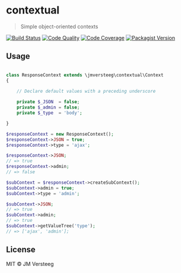 contextual
==========
 > Simple object-oriented contexts

[![Build Status][travis-image]][travis-url]
[![Code Quality][scrutinizer-g-image]][scrutinizer-g-url]
[![Code Coverage][coveralls-image]][coveralls-url]
[![Packagist Version][packagist-image]][packagist-url]

## Usage

```php

class ResponseContext extends \jmversteeg\contextual\Context
{

    // Declare default values with a preceding underscore
    
    private $_JSON  = false;
    private $_admin = false;
    private $_type  = 'body';

}

$responseContext = new ResponseContext();
$responseContext->JSON = true;
$responseContext->type = 'ajax';

$responseContext->JSON;
// => true
$responseContext->admin;
// => false

$subContext = $responseContext->createSubContext();
$subContext->admin = true;
$subContext->type = 'admin';

$subContext->JSON;
// => true
$subContext->admin;
// => true
$subContext->getValueTree('type');
// => ['ajax', 'admin'];

```
 
[travis-image]: https://img.shields.io/travis/jmversteeg/contextual.svg?style=flat-square
[travis-url]: https://travis-ci.org/jmversteeg/contextual

[scrutinizer-g-image]: https://img.shields.io/scrutinizer/g/jmversteeg/contextual.svg?style=flat-square
[scrutinizer-g-url]: https://scrutinizer-ci.com/g/jmversteeg/contextual/

[coveralls-image]: https://img.shields.io/coveralls/jmversteeg/contextual.svg?style=flat-square
[coveralls-url]: https://coveralls.io/r/jmversteeg/contextual

[packagist-image]: https://img.shields.io/packagist/v/jmversteeg/contextual.svg?style=flat-square
[packagist-url]: https://packagist.org/packages/jmversteeg/contextual

## License

MIT © JM Versteeg
